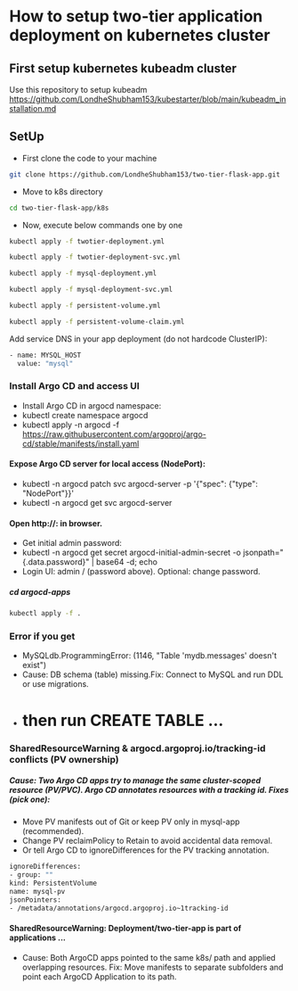 # How to setup two-tier application deployment on kubernetes cluster
## First setup kubernetes kubeadm cluster
Use this repository to setup kubeadm https://github.com/LondheShubham153/kubestarter/blob/main/kubeadm_installation.md

## SetUp
- First clone the code to your machine
```bash
git clone https://github.com/LondheShubham153/two-tier-flask-app.git
```
- Move to k8s directory
```bash
cd two-tier-flask-app/k8s
```
- Now, execute below commands one by one
```bash
kubectl apply -f twotier-deployment.yml
```
```bash
kubectl apply -f twotier-deployment-svc.yml
```
```bash
kubectl apply -f mysql-deployment.yml
```
```bash
kubectl apply -f mysql-deployment-svc.yml
```
```bash
kubectl apply -f persistent-volume.yml
```
```bash
kubectl apply -f persistent-volume-claim.yml
```
Add service DNS in your app deployment (do not hardcode ClusterIP):
```bash
- name: MYSQL_HOST
  value: "mysql"
```

### **Install Argo CD and access UI**
- Install Argo CD in argocd namespace:
- kubectl create namespace argocd
- kubectl apply -n argocd -f https://raw.githubusercontent.com/argoproj/argo-cd/stable/manifests/install.yaml

#### Expose Argo CD server for local access (NodePort):
- kubectl -n argocd patch svc argocd-server -p '{"spec": {"type": "NodePort"}}'
- kubectl -n argocd get svc argocd-server

#### Open http://<node-ip>:<nodeport> in browser.
- Get initial admin password:
- kubectl -n argocd get secret argocd-initial-admin-secret -o jsonpath="{.data.password}" | base64 -d; echo
- Login UI: admin / (password above). Optional: change password.

##### cd argocd-apps
```bash
kubectl apply -f .
```

### Error if you get
- MySQLdb.ProgrammingError: (1146, "Table 'mydb.messages' doesn't exist")
- Cause: DB schema (table) missing.Fix: Connect to MySQL and run DDL or use migrations.
- # then run CREATE TABLE ...

### SharedResourceWarning & argocd.argoproj.io/tracking-id conflicts (PV ownership)
##### Cause: Two Argo CD apps try to manage the same cluster-scoped resource (PV/PVC). Argo CD annotates resources with a tracking id. Fixes (pick one):
- Move PV manifests out of Git or keep PV only in mysql-app (recommended).
- Change PV reclaimPolicy to Retain to avoid accidental data removal.
- Or tell Argo CD to ignoreDifferences for the PV tracking annotation.
```bash
ignoreDifferences:
- group: ""
kind: PersistentVolume
name: mysql-pv
jsonPointers:
- /metadata/annotations/argocd.argoproj.io~1tracking-id
```

#### SharedResourceWarning: Deployment/two-tier-app is part of applications ...
- Cause: Both ArgoCD apps pointed to the same k8s/ path and applied overlapping resources. Fix: Move manifests to separate subfolders and point each ArgoCD Application to its path.

